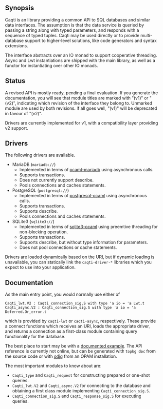 ## Synopsis

Caqti is an library providing a common API to SQL databases and similar data
interfaces.  The assumption is that the data service is queried by passing a
string along with typed parameters, and responds with a sequence of typed
tuples.
Caqti may be used directly or to provide multi-database support to
higher-level solutions, like code generators and syntax extensions.

The interface abstracts over an IO monad to support cooperative threading.
Async and Lwt instantiations are shipped with the main library, as well as a
functor for instantiating over other IO monads.

## Status

A revised API is mostly ready, pending a final evaluation.  If you generate
the documentation, you will see that module titles are marked with "(v1)"
or "(v2)", indicating which revision of the interface they belong to.
Unmarked module are used by both revisions.  If all goes well, "(v1)" will
be deprecated in favour of "(v2)".

Drivers are currently implemented for v1, with a compatibility layer
providing v2 support.

## Drivers

The following drivers are available.

  - MariaDB (`mariadb://`)
    - Implemented in terms of
      [ocaml-mariadb](https://github.com/andrenth/ocaml-mariadb)
      using asynchronous calls.
    - Supports transactions.
    - Does not currently support describe.
    - Pools connections and caches statements.
  - PostgreSQL (`postgresql://`)
    - Implemented in terms of
      [postgresql-ocaml](https://mmottl.github.io/postgresql-ocaml/)
      using asynchronous calls.
    - Supports transactions.
    - Supports describe.
    - Pools connections and caches statements.
  - SQLite3 (`sqlite3://`)
    - Implemented in terms of
      [sqlite3-ocaml](https://github.com/mmottl/sqlite3-ocaml)
      using preemtive threading for non-blocking operation.
    - Supports transactions.
    - Supports describe, but without type information for parameters.
    - Does not pool connections or cache statements.

Drivers are loaded dynamically based on the URI, but if dynamic loading is
unavailable, you can statically link the `caqti-driver-*` libraries which
you expect to use into your application.

## Documentation

As the main entry point, you would normally use either of

    Caqti_lwt.V2 : Caqti_connection_sig.S with type 'a io = 'a Lwt.t
    Caqti_async.V2 : Caqti_connection_sig.S with type 'a io = 'a Deferred.Or_error.t

which is provided by `caqti-lwt` or `caqti-async`, respectively.  These
provide a connect functions which receives an URI, loads the appropriate
driver, and returns a connection as a first-class module containing query
functionality for the database.

The best place to start may be with a [documented example][bikereg].  The
API reference is currently not online, but can be generated with `topkg doc`
from the source code or with [odig](http://erratique.ch/software/odig) from
an OPAM installation.

The most important modules to know about are:

  - `Caqti_type` and `Caqti_request` for constructing prepared or one-shot
    queries.
  - `Caqti_lwt.V2` and `Caqti_async.V2` for connecting to the database and
    obtaining a first class module implementing `Caqti_connection_sig.S`.
  - `Caqti_connection_sig.S` and `Caqti_response_sig.S` for executing
    queries.

[bikereg]: tests/bikereg_v2.ml
